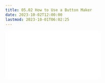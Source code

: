 ```yaml
---
title: 05.02 How to Use a Button Maker
date: 2023-10-02T12:00:00
lastmod: 2023-10-01T06:02:25
---
```


![Link to included file content](../../../../tools/how-to-use-a-button-maker.md)
